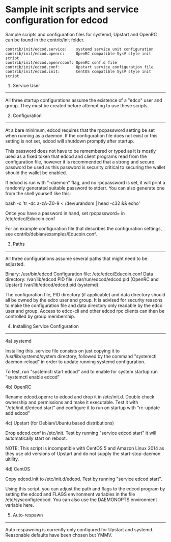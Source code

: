 Sample init scripts and service configuration for edcod
==========================================================

Sample scripts and configuration files for systemd, Upstart and OpenRC
can be found in the contrib/init folder.

    contrib/init/edcod.service:    systemd service unit configuration
    contrib/init/edcod.openrc:     OpenRC compatible SysV style init script
    contrib/init/edcod.openrcconf: OpenRC conf.d file
    contrib/init/edcod.conf:       Upstart service configuration file
    contrib/init/edcod.init:       CentOS compatible SysV style init script

1. Service User
---------------------------------

All three startup configurations assume the existence of a "edco" user
and group.  They must be created before attempting to use these scripts.

2. Configuration
---------------------------------

At a bare minimum, edcod requires that the rpcpassword setting be set
when running as a daemon.  If the configuration file does not exist or this
setting is not set, edcod will shutdown promptly after startup.

This password does not have to be remembered or typed as it is mostly used
as a fixed token that edcod and client programs read from the configuration
file, however it is recommended that a strong and secure password be used
as this password is security critical to securing the wallet should the
wallet be enabled.

If edcod is run with "-daemon" flag, and no rpcpassword is set, it will
print a randomly generated suitable password to stderr.  You can also
generate one from the shell yourself like this:

bash -c 'tr -dc a-zA-Z0-9 < /dev/urandom | head -c32 && echo'

Once you have a password in hand, set rpcpassword= in /etc/edco/Educoin.conf

For an example configuration file that describes the configuration settings,
see contrib/debian/examples/Educoin.conf.

3. Paths
---------------------------------

All three configurations assume several paths that might need to be adjusted.

Binary:              /usr/bin/edcod
Configuration file:  /etc/edco/Educoin.conf
Data directory:      /var/lib/edcod
PID file:            /var/run/edcod/edcod.pid (OpenRC and Upstart)
                     /var/lib/edcod/edcod.pid (systemd)

The configuration file, PID directory (if applicable) and data directory
should all be owned by the edco user and group.  It is advised for security
reasons to make the configuration file and data directory only readable by the
edco user and group.  Access to edco-cli and other edcod rpc clients
can then be controlled by group membership.

4. Installing Service Configuration
-----------------------------------

4a) systemd

Installing this .service file consists on just copying it to
/usr/lib/systemd/system directory, followed by the command
"systemctl daemon-reload" in order to update running systemd configuration.

To test, run "systemctl start edcod" and to enable for system startup run
"systemctl enable edcod"

4b) OpenRC

Rename edcod.openrc to edcod and drop it in /etc/init.d.  Double
check ownership and permissions and make it executable.  Test it with
"/etc/init.d/edcod start" and configure it to run on startup with
"rc-update add edcod"

4c) Upstart (for Debian/Ubuntu based distributions)

Drop edcod.conf in /etc/init.  Test by running "service edcod start"
it will automatically start on reboot.

NOTE: This script is incompatible with CentOS 5 and Amazon Linux 2014 as they
use old versions of Upstart and do not supply the start-stop-daemon uitility.

4d) CentOS

Copy edcod.init to /etc/init.d/edcod. Test by running "service edcod start".

Using this script, you can adjust the path and flags to the edcod program by
setting the edcod and FLAGS environment variables in the file
/etc/sysconfig/edcod. You can also use the DAEMONOPTS environment variable here.

5. Auto-respawn
-----------------------------------

Auto respawning is currently only configured for Upstart and systemd.
Reasonable defaults have been chosen but YMMV.
